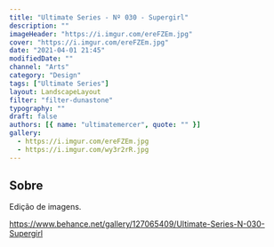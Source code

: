 ```yaml
---
title: "Ultimate Series - Nº 030 - Supergirl"
description: ""
imageHeader: "https://i.imgur.com/ereFZEm.jpg"
cover: "https://i.imgur.com/ereFZEm.jpg"
date: "2021-04-01 21:45"
modifiedDate: ""
channel: "Arts"
category: "Design"
tags: ["Ultimate Series"]
layout: LandscapeLayout
filter: "filter-dunastone"
typography: ""
draft: false
authors: [{ name: "ultimatemercer", quote: "" }]
gallery:
  - https://i.imgur.com/ereFZEm.jpg
  - https://i.imgur.com/wy3r2rR.jpg
---
```


## Sobre

Edição de imagens.

https://www.behance.net/gallery/127065409/Ultimate-Series-N-030-Supergirl
